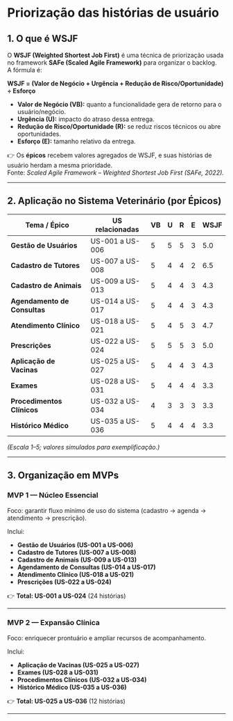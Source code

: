 # Priorização das histórias de usuário

## 1. O que é WSJF
O **WSJF (Weighted Shortest Job First)** é uma técnica de priorização usada no framework **SAFe (Scaled Agile Framework)** para organizar o backlog.  
A fórmula é:

**WSJF = (Valor de Negócio + Urgência + Redução de Risco/Oportunidade) ÷ Esforço**

- **Valor de Negócio (VB):** quanto a funcionalidade gera de retorno para o usuário/negócio.  
- **Urgência (U):** impacto do atraso dessa entrega.  
- **Redução de Risco/Oportunidade (R):** se reduz riscos técnicos ou abre oportunidades.  
- **Esforço (E):** tamanho relativo da entrega.  

👉 Os **épicos** recebem valores agregados de WSJF, e suas histórias de usuário herdam a mesma prioridade.  
Fonte: *Scaled Agile Framework – Weighted Shortest Job First (SAFe, 2022).*  

---

## 2. Aplicação no Sistema Veterinário (por Épicos)

| Tema / Épico                     | US relacionadas           | VB | U | R | E | WSJF |
|----------------------------------|--------------------------|----|---|---|---|------|
| **Gestão de Usuários**           | US-001 a US-006          | 5  | 5 | 5 | 3 | 5.0  |
| **Cadastro de Tutores**          | US-007 a US-008          | 5  | 4 | 4 | 2 | 6.5  |
| **Cadastro de Animais**          | US-009 a US-013          | 5  | 4 | 4 | 3 | 4.3  |
| **Agendamento de Consultas**     | US-014 a US-017          | 5  | 4 | 4 | 3 | 4.3  |
| **Atendimento Clínico**          | US-018 a US-021          | 5  | 4 | 5 | 3 | 4.7  |
| **Prescrições**                  | US-022 a US-024          | 5  | 5 | 5 | 3 | 5.0  |
| **Aplicação de Vacinas**         | US-025 a US-027          | 5  | 4 | 4 | 3 | 4.3  |
| **Exames**                       | US-028 a US-031          | 5  | 4 | 4 | 4 | 3.3  |
| **Procedimentos Clínicos**       | US-032 a US-034          | 4  | 3 | 3 | 3 | 3.3  |
| **Histórico Médico**             | US-035 a US-036          | 5  | 4 | 4 | 4 | 3.3  |

*(Escala 1–5; valores simulados para exemplificação.)*  

---

## 3. Organização em MVPs

### MVP 1 — Núcleo Essencial
Foco: garantir fluxo mínimo de uso do sistema (cadastro → agenda → atendimento → prescrição).  

Inclui:  
- **Gestão de Usuários (US-001 a US-006)**  
- **Cadastro de Tutores (US-007 a US-008)**  
- **Cadastro de Animais (US-009 a US-013)**  
- **Agendamento de Consultas (US-014 a US-017)**  
- **Atendimento Clínico (US-018 a US-021)**  
- **Prescrições (US-022 a US-024)**  

👉 **Total: US-001 a US-024** (24 histórias)  

---

### MVP 2 — Expansão Clínica
Foco: enriquecer prontuário e ampliar recursos de acompanhamento.  

Inclui:  
- **Aplicação de Vacinas (US-025 a US-027)**  
- **Exames (US-028 a US-031)**  
- **Procedimentos Clínicos (US-032 a US-034)**  
- **Histórico Médico (US-035 a US-036)**  

👉 **Total: US-025 a US-036** (12 histórias)  

---
